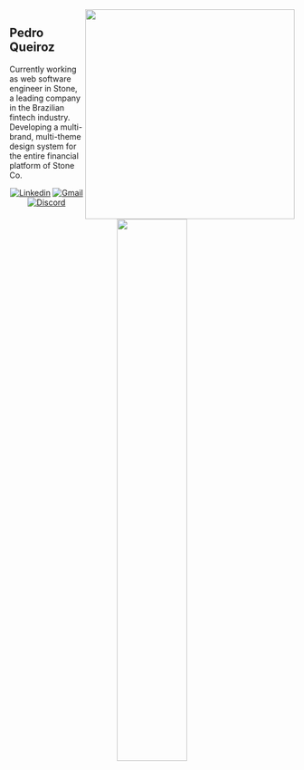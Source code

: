 <img align="right" src="https://user-images.githubusercontent.com/54639269/90529186-cf007f80-e149-11ea-81c1-619a2ff92183.png" width="370"/>

## Pedro Queiroz

Currently working as web software engineer in Stone, a leading company in the Brazilian fintech industry. Developing a multi-brand, multi-theme design system for the entire financial platform of Stone Co.

<div align="center">

<a href="https://www.linkedin.com/in/pmqueiroz/"><img src="https://img.shields.io/badge/-pmqueiroz-blue?style=for-the-badge&logo=Linkedin&logoColor=white&link=https://www.linkedin.com/in/pmqueiroz/" alt="Linkedin"/></a>
<a href="mailto:contact@pmqueiroz.dev"><img src="https://img.shields.io/badge/-contact@pmqueiroz.dev-c14438?style=for-the-badge&logo=Gmail&logoColor=white&link=mailto:contact@pmqueiroz.dev" alt="Gmail"/></a>
<a href="discord://"><img src="https://img.shields.io/badge/-peamqueiroz-%237289DA?style=for-the-badge&logo=Discord&logoColor=white&link=discord://" alt="Discord"/></a>
  
<!--
<a href="https://app.rocketseat.com.br/me/pedro-queiroz-1566986867"><img src="https://img.shields.io/badge/-Pedro%20Queiroz-%239466FF?style=for-the-badge&logo=data:image/png;base64,iVBORw0KGgoAAAANSUhEUgAAABAAAAAQCAMAAAAoLQ9TAAAALVBMVEVHcExxWsF0XMJzXMJxWcFsUsD///9jRrzY0u6Xh9Gsn9n39fyMecy0qd2bjNJWBT0WAAAABHRSTlMA2Do606wF2QAAAGlJREFUGJVdj1cWwCAIBLEsRU3uf9xobDH8+GZwUYi8i6ucJwrxKE+7D0G9Q4vlYqtmCSjndr4CgCgzlyFgfKfKCVO0LrPKjmiqMxGXkJwNnXskqWG+1oSM+BSwD8f29YLNjvx/OQrn+g99oQSoNmt3PgAAAABJRU5ErkJggg==" alt="Rocktseat"/></a>
-->

</div>

<!--
<a href="https://github.com/pmqueiroz/mask-wizard"><img align="left" src="https://github-readme-stats.vercel.app/api/pin/?username=pmqueiroz&repo=mask-wizard" alt="ReadMe Card"/></a>

<div align="right">

<br>
<br>

Currently working on a open source npm package that provides string masks in various formats (feel free to contribute)...
-->
  
<!--
Currently working on an appointment and schedules project made during the goStack Bootcamp, if you want to know more about this project click on the image aside.
-->
</div>


<!---
<a href="https://github.com/pmqueiroz/github-readme-stats">
  <img align="left" src="https://github-readme-stats.vercel.app/api?username=pmqueiroz&show_icons=true" />
</a>
-->

<p align="center">
  <a href="https://pmqueiroz.dev/">
  <img width="49.5%" src="https://github-readme-streak-stats.herokuapp.com?user=pmqueiroz&theme=github-dark&hide_border=true&mode=weekly" />
  </a>
</p>
<br>
